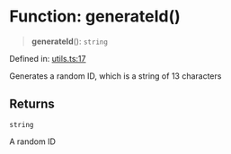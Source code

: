 # Function: generateId()

> **generateId**(): `string`

Defined in: [utils.ts:17](https://github.com/GeoDaCenter/openassistant/blob/994a31d776db171047aa7cd650eb798b5317f644/packages/common/src/utils.ts#L17)

Generates a random ID, which is a string of 13 characters

## Returns

`string`

A random ID
